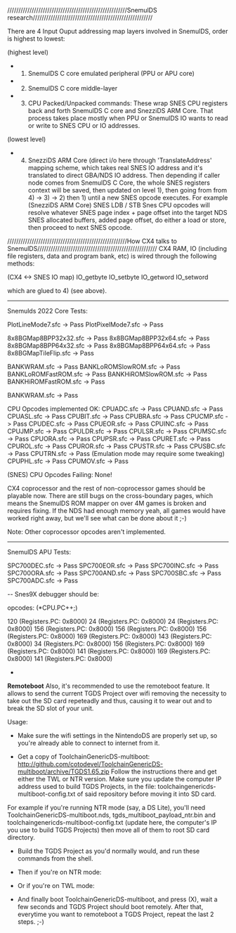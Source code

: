 //////////////////////////////////////////////////////SnemulDS research//////////////////////////////////////////////////////

There are 4 Input Ouput addressing map layers involved in SnemulDS, order is highest to lowest:

(highest level)

- 1) SnemulDS C core emulated peripheral (PPU or APU core)

- 2) SnemulDS C core middle-layer

- 3) CPU Packed/Unpacked commands: These wrap SNES CPU registers back and forth SnemulDS C core and SnezziDS ARM Core. That process takes place mostly when PPU or SnemulDS IO wants to
read or write to SNES CPU or IO addresses.

(lowest level)
- 4) SnezziDS ARM Core (direct i/o here through 'TranslateAddress' mapping scheme, which takes real SNES IO address and it's translated to direct GBA/NDS IO address.
Then depending if caller node comes from SnemulDS C Core, the whole SNES registers context will be saved, then updated on level 1), then going from from 4) -> 3) -> 2) then 1) until
a new SNES opcode executes. For example (SnezziDS ARM Core) SNES LDB / STB Snes CPU opcodes will resolve whatever SNES page index + page offset into the target NDS SNES allocated buffers, 
added page offset, do either a load or store, then proceed to next SNES opcode.


//////////////////////////////////////////////////////How CX4 talks to SnemulDS//////////////////////////////////////////////////////
CX4 RAM, IO (including file registers, data and program bank, etc) is wired through the following methods: 

(CX4 <-> SNES IO map) 
IO_getbyte 
IO_setbyte 
IO_getword 
IO_setword 

which are glued to 4) (see above). 

-------------------------------------------------------------------------------------------------------------------------------------------------------------------------------------------------


Snemulds 2022 Core Tests:

PlotLineMode7.sfc -> Pass
PlotPixelMode7.sfc -> Pass

8x8BGMap8BPP32x32.sfc -> Pass
8x8BGMap8BPP32x64.sfc -> Pass
8x8BGMap8BPP64x32.sfc -> Pass
8x8BGMap8BPP64x64.sfc -> Pass
8x8BGMapTileFlip.sfc -> Pass

BANKWRAM.sfc -> Pass
BANKLoROMSlowROM.sfc -> Pass
BANKLoROMFastROM.sfc -> Pass
BANKHiROMSlowROM.sfc -> Pass
BANKHiROMFastROM.sfc -> Pass

BANKWRAM.sfc -> Pass


CPU Opcodes implemented OK:
CPUADC.sfc -> Pass
CPUAND.sfc -> Pass
CPUASL.sfc -> Pass
CPUBIT.sfc -> Pass
CPUBRA.sfc -> Pass
CPUCMP.sfc -> Pass
CPUDEC.sfc -> Pass
CPUEOR.sfc -> Pass
CPUINC.sfc -> Pass
CPUJMP.sfc -> Pass
CPULDR.sfc -> Pass
CPULSR.sfc -> Pass
CPUMSC.sfc -> Pass
CPUORA.sfc -> Pass
CPUPSR.sfc -> Pass
CPURET.sfc -> Pass
CPUROL.sfc -> Pass
CPUROR.sfc -> Pass
CPUSTR.sfc -> Pass
CPUSBC.sfc -> Pass
CPUTRN.sfc -> Pass (Emulation mode may require some tweaking)
CPUPHL.sfc -> Pass
CPUMOV.sfc -> Pass


(SNES) CPU Opcodes Failing:
None! 

CX4 coprocessor and the rest of non-coprocessor games should be playable now. 
There are still bugs on the cross-boundary pages, which means the SnemulDS ROM mapper on over 4M games is broken and requires fixing.
If the NDS had enough memory yeah, all games would have worked right away, but we'll see what can be done about it ;-)


Note: Other coprocessor opcodes aren't implemented.


----

SnemulDS APU Tests:

SPC700DEC.sfc -> Pass
SPC700EOR.sfc -> Pass
SPC700INC.sfc -> Pass
SPC700ORA.sfc -> Pass
SPC700AND.sfc -> Pass
SPC700SBC.sfc -> Pass
SPC700ADC.sfc -> Pass

--
Snes9X debugger should be:

opcodes: (*CPU.PC++;)

120 (Registers.PC: 0x8000)
24  (Registers.PC: 0x8000)
24  (Registers.PC: 0x8000)
156 (Registers.PC: 0x8000)
156 (Registers.PC: 0x8000)
156 (Registers.PC: 0x8000)
169 (Registers.PC: 0x8000)
143 (Registers.PC: 0x8000)
34 (Registers.PC: 0x8000)
156 (Registers.PC: 0x8000)
169 (Registers.PC: 0x8000)
141 (Registers.PC: 0x8000)
169 (Registers.PC: 0x8000)
141 (Registers.PC: 0x8000)

-

____Remoteboot____
Also, it's recommended to use the remoteboot feature. It allows to send the current TGDS Project over wifi removing the necessity
to take out the SD card repeteadly and thus, causing it to wear out and to break the SD slot of your unit.

Usage:
- Make sure the wifi settings in the NintendoDS are properly set up, so you're already able to connect to internet from it.

- Get a copy of ToolchainGenericDS-multiboot: http://github.com/cotodevel/ToolchainGenericDS-multiboot/archive/TGDS1.65.zip
Follow the instructions there and get either the TWL or NTR version. Make sure you update the computer IP address used to build TGDS Projects, 
in the file: toolchaingenericds-multiboot-config.txt of said repository before moving it into SD card.

For example if you're running NTR mode (say, a DS Lite), you'll need ToolchainGenericDS-multiboot.nds, tgds_multiboot_payload_ntr.bin
and toolchaingenericds-multiboot-config.txt (update here, the computer's IP you use to build TGDS Projects) then move all of them to root SD card directory.

- Build the TGDS Project as you'd normally would, and run these commands from the shell.
<make clean>
<make>

- Then if you're on NTR mode:
<remoteboot ntr_mode computer_ip_address>

- Or if you're on TWL mode:
<remoteboot twl_mode computer_ip_address>

- And finally boot ToolchainGenericDS-multiboot, and press (X), wait a few seconds and TGDS Project should boot remotely.
  After that, everytime you want to remoteboot a TGDS Project, repeat the last 2 steps. ;-)
